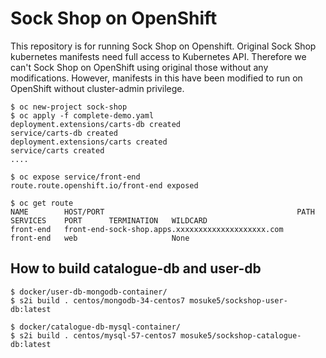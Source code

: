 # Sock Shop on OpenShift 
This repository is for running Sock Shop on Openshift. Original Sock Shop kubernetes manifests need full access to Kubernetes API. Therefore we can't Sock Shop on OpenShift using original those without any modifications. However, manifests in this have been modified to run on OpenShift without cluster-admin privilege.

```
$ oc new-project sock-shop
$ oc apply -f complete-demo.yaml
deployment.extensions/carts-db created
service/carts-db created
deployment.extensions/carts created
service/carts created
....

$ oc expose service/front-end
route.route.openshift.io/front-end exposed

$ oc get route
NAME        HOST/PORT                                           PATH      SERVICES    PORT      TERMINATION   WILDCARD
front-end   front-end-sock-shop.apps.xxxxxxxxxxxxxxxxxxxx.com             front-end   web                     None
```

## How to build catalogue-db and user-db
```
$ docker/user-db-mongodb-container/
$ s2i build . centos/mongodb-34-centos7 mosuke5/sockshop-user-db:latest
```

```
$ docker/catalogue-db-mysql-container/
$ s2i build . centos/mysql-57-centos7 mosuke5/sockshop-catalogue-db:latest
```
